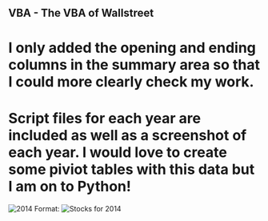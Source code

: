 ## VBA  - The VBA of Wallstreet

# I only added the opening and ending columns in the summary area so that I could more clearly check my work. 
# Script files for each year are included as well as a screenshot of each year. I would love to create some piviot tables with this data but I am on to Python! 



![2014](https://github.com/QRho/2014.png)
Format: ![Stocks for 2014](https://github.com/QRho/VBA-Challenge/2014.png)



